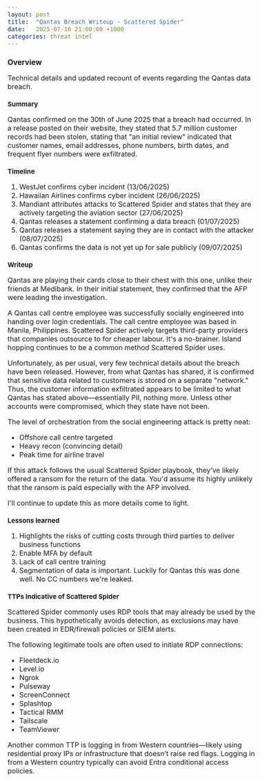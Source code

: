 ```yaml
---
layout: post
title:  "Qantas Breach Writeup - Scattered Spider"
date:   2025-07-16 21:00:00 +1000
categories: threat intel
---
```


<style>
  body { font-size: 16px; }
  body {font-family: 'Inter', sans-serif}
  h1 { font-size: 19px !important; }
  h2 { font-size: 17px !important; }
  h3 { font-size: 15px !important; }
</style>

## Overview

Technical details and updated recount of events regarding the Qantas data breach.

### Summary

Qantas confirmed on the 30th of June 2025 that a breach had occurred. In a release posted on their website, they stated that 5.7 million customer records had been stolen, stating that "an initial review" indicated that customer names, email addresses, phone numbers, birth dates, and frequent flyer numbers were exfiltrated.

### Timeline

1. WestJet confirms cyber incident (13/06/2025)  
2. Hawaiian Airlines confirms cyber incident (26/06/2025)  
3. Mandiant attributes attacks to Scattered Spider and states that they are actively targeting the aviation sector (27/06/2025)  
4. Qantas releases a statement confirming a data breach (01/07/2025)  
5. Qantas releases a statement saying they are in contact with the attacker (08/07/2025)  
6. Qantas confirms the data is not yet up for sale publicly (09/07/2025)  

### Writeup

Qantas are playing their cards close to their chest with this one, unlike their friends at Medibank. In their initial statement, they confirmed that the AFP were leading the investigation.

A Qantas call centre employee was successfully socially engineered into handing over login credentials. The call centre employee was based in Manila, Philippines. Scattered Spider actively targets third-party providers that companies outsource to for cheaper labour. It's a no-brainer. Island hopping continues to be a common method Scattered Spider uses.

Unfortunately, as per usual, very few technical details about the breach have been released. However, from what Qantas has shared, it is confirmed that sensitive data related to customers is stored on a separate "network." Thus, the customer information exfiltrated appears to be limited to what Qantas has stated above—essentially PII, nothing more. Unless other accounts were compromised, which they state have not been.

The level of orchestration from the social engineering attack is pretty neat:
- Offshore call centre targeted  
- Heavy recon (convincing detail)  
- Peak time for airline travel  

If this attack follows the usual Scattered Spider playbook, they’ve likely offered a ransom for the return of the data. You'd assume its highly unlikely that the ransom is paid especially with the AFP involved.

I'll continue to update this as more details come to light.

### Lessons learned

1. Highlights the risks of cutting costs through third parties to deliver business functions
2. Enable MFA by default
3. Lack of call centre training
4. Segmentation of data is important. Luckily for Qantas this was done well. No CC numbers we're leaked.

### TTPs Indicative of Scattered Spider

Scattered Spider commonly uses RDP tools that may already be used by the business. This hypothetically avoids detection, as exclusions may have been created in EDR/firewall policies or SIEM alerts.

The following legitimate tools are often used to initiate RDP connections:
- Fleetdeck.io  
- Level.io  
- Ngrok  
- Pulseway  
- ScreenConnect  
- Splashtop  
- Tactical RMM  
- Tailscale  
- TeamViewer  

Another common TTP is logging in from Western countries—likely using residential proxy IPs or infrastructure that doesn’t raise red flags. Logging in from a Western country typically can avoid Entra conditional access policies.